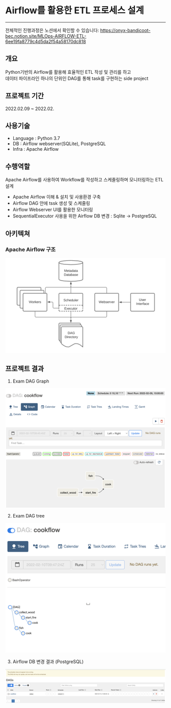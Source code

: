 # Airflow를 활용한 ETL 프로세스 설계
<hr>

전체적인 진행과정은 노션에서 확인할 수 있습니다: https://onyx-bandicoot-bec.notion.site/MLOps-AIRFLOW-ETL-6ee19fa8779c4d5da2f54a58170dc818 <br>

## 개요
Python기반의 Airflow를 활용해 효율적인 ETL 작성 및 관리를 하고 <br>
데이터 파이프라인 하나의 단위인 DAG를 통해 task를 구현하는 side project

## 프로젝트 기간 
2022.02.09 ~ 2022.02.

## 사용기술
- Language : Python 3.7 <br>
- DB : Airflow webserver(SQLite), PostgreSQL <br>
- Infra : Apache Airflow <br>

## 수행역할 
Apache Airflow를 사용하여 Workflow를 작성하고 스케줄링하며 모니터링하는 ETL 설계
- Apache Airflow 이해 & 설치 및 사용환경 구축
- Airflow DAG 안에 tssk 생성 및 스케줄링
- Airflow Webserver UI를 활용한 모니터링
- SequentialExecutor 사용을 위한 Airflow DB 변경 : Sqlite -> PostgreSQL

## 아키텍쳐  
### Apache Airflow 구조

![serverelss2](images/apache_airflow_Architecture.png)


## 프로젝트 결과 
1. Exam DAG Graph

![result_graph](images/result_graph.png)

2. Exam DAG tree

![result_tree](images/result_tree.png)

3. Airflow DB 변경 결과 (PostgreSQL)

![result_db_change](images/result_db_change.png)
